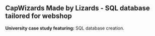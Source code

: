 ## CapWizards Made by Lizards - SQL database tailored for webshop

**University case study featuring:** SQL database creation.

